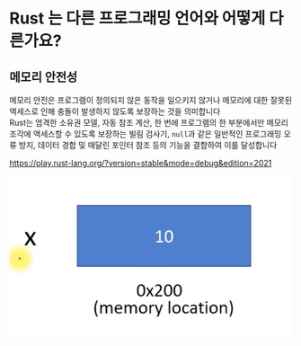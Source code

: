 # Rust 는 다른 프로그래밍 언어와 어떻게 다른가요?

## 메모리 안전성

메모리 안전은 프로그램이 정의되지 않은 동작을 일으키지 않거나 메모리에 대한 잘못된 액세스로 인해 충돌이 발생하지 않도록 보장하는 것을 의미합니다  
Rust는 엄격한 소유권 모델, 자동 참조 계산, 한 번에 프로그램의 한 부분에서만 메모리 조각에 액세스할 수 있도록 보장하는 빌림 검사기, `null`과 같은 일반적인 프로그래밍 오류 방지, 데이터 경합 및 매달린 포인터 참조 등의 기능을 결합하여 이를 달성합니다


https://play.rust-lang.org/?version=stable&mode=debug&edition=2021

![img.png](attachments/img.png)
